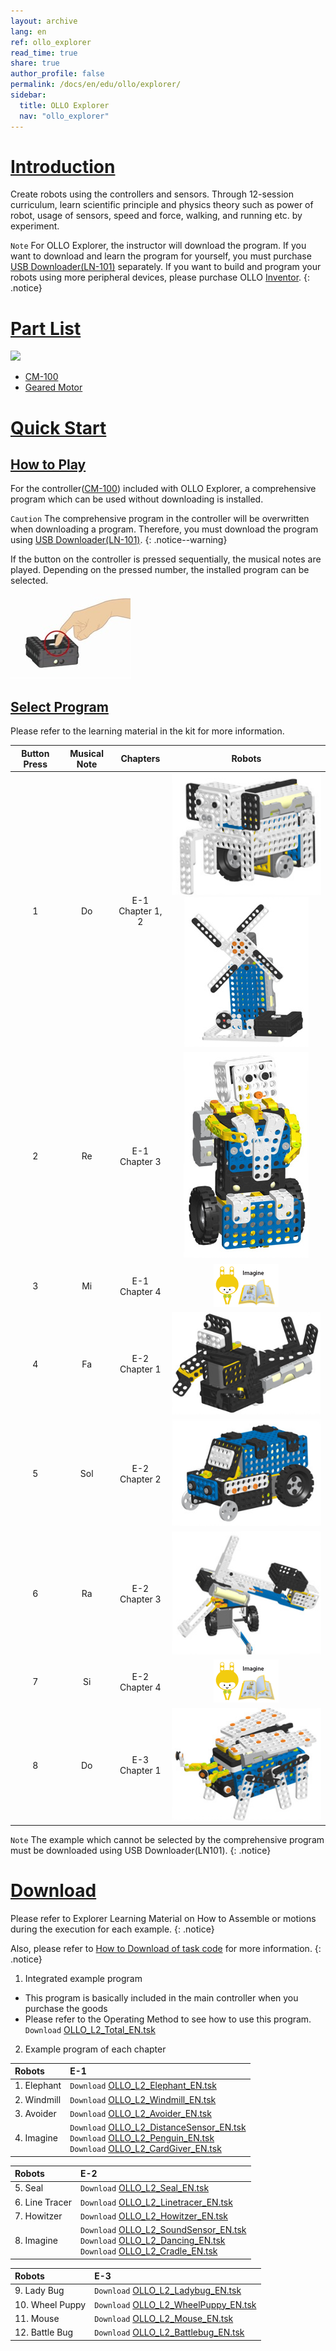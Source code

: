 ```yaml
---
layout: archive
lang: en
ref: ollo_explorer
read_time: true
share: true
author_profile: false
permalink: /docs/en/edu/ollo/explorer/
sidebar:
  title: OLLO Explorer
  nav: "ollo_explorer"
---
```


# [Introduction](#introduction)
Create robots using the controllers and sensors.
Through 12-session curriculum, learn scientific principle and physics theory such as power of robot, usage of sensors, speed and force, walking, and running etc. by experiment.

`Note` For OLLO Explorer, the instructor will download the program.  If you want to download and learn the program for yourself, you must purchase [USB Downloader(LN-101)] separately. If you want to build and program your robots using more peripheral devices, please purchase OLLO [Inventor].
{: .notice}

# [Part List](#part-list)

![][ollo_explore_partlist]

- [CM-100]
- [Geared Motor]

# [Quick Start](#quick-start)

## [How to Play](#how-to-play)

For the controller([CM-100]) included with OLLO Explorer, a comprehensive program which can be used without downloading is installed.

`Caution` The comprehensive program in the controller will be overwritten when downloading a program. Therefore, you must download the program using [USB Downloader(LN-101)].
{: .notice--warning}

If the button on the controller is pressed sequentially, the musical notes are played. Depending on the pressed number, the installed program can be selected.

![cm-100-operate][img_01]

## [Select Program](#select-program)
Please refer to the learning material in the kit for more information.

|Button Press|Musical Note|Chapters|Robots|
| :-----: | :-----: | :-----: | :-----: |
|1|Do|E-1<br>Chapter 1, 2|![img_02][img_02]![img_03][img_03]|
|2|Re|E-1<br>Chapter 3|![img_04][img_04]|
|3|Mi|E-1<br>Chapter 4|![img_05][img_05]|
|4|Fa|E-2<br>Chapter 1|![img_06][img_06]|
|5|Sol|E-2<br>Chapter 2|![img_07][img_07]|
|6|Ra|E-2<br>Chapter 3|![img_08][img_08]|
|7|Si|E-2<br>Chapter 4|![img_05][img_05]|
|8|Do|E-3<br>Chapter 1|![img_09][img_09]|

`Note` The example which cannot be selected by the comprehensive program must be downloaded using USB Downloader(LN101).
{: .notice}

# [Download](#download)

Please refer to Explorer Learning Material on How to Assemble or motions during the execution for each example.
{: .notice}

Also, please refer to [How to Download of task code] for more information.
{: .notice}

1. Integrated example program
  - This program is basically included in the main controller when you purchase the goods
  - Please refer to the Operating Method to see how to use this program.
  `Download` [OLLO_L2_Total_EN.tsk]

2. Example program of each chapter

|Robots|E-1|
| :----- | :----- |
|1. Elephant|`Download` [OLLO_L2_Elephant_EN.tsk]|
|2. Windmill|`Download` [OLLO_L2_Windmill_EN.tsk]|
|3. Avoider|`Download` [OLLO_L2_Avoider_EN.tsk]|
|4. Imagine|`Download` [OLLO_L2_DistanceSensor_EN.tsk]<br />`Download` [OLLO_L2_Penguin_EN.tsk]<br />`Download` [OLLO_L2_CardGiver_EN.tsk]|

|Robots|E-2|
| :----- | :----- |
|5. Seal|`Download` [OLLO_L2_Seal_EN.tsk]|
|6. Line Tracer|`Download` [OLLO_L2_Linetracer_EN.tsk]|
|7. Howitzer|`Download` [OLLO_L2_Howitzer_EN.tsk]|
|8. Imagine|`Download` [OLLO_L2_SoundSensor_EN.tsk]<br />`Download` [OLLO_L2_Dancing_EN.tsk]<br />`Download` [OLLO_L2_Cradle_EN.tsk]|

|Robots|E-3|
| :----- | :----- |
|9. Lady Bug|`Download` [OLLO_L2_Ladybug_EN.tsk]|
|10. Wheel Puppy|`Download` [OLLO_L2_WheelPuppy_EN.tsk]|
|11. Mouse|`Download` [OLLO_L2_Mouse_EN.tsk]|
|12. Battle Bug|`Download` [OLLO_L2_Battlebug_EN.tsk]|


[USB Downloader(LN-101)]: /docs/en/parts/interface/ln_101/
[Inventor]: /docs/en/edu/ollo/inventor/
[CM-100]: /docs/en/parts/controller/cm_100/
[Geared Motor]: /docs/en/parts/motor/geared_motor/
[How to Download of task code]: /docs/en/faq/download_task_code/
[ollo_explore_partlist]: /assets/images/edu/ollo/ollo_explorer_partlist.png
[img_01]: /assets/images/edu/ollo/ollo_lvl2_001.jpg
[img_02]: /assets/images/edu/ollo/ollo_lvl2_elephant.jpg
[img_03]: /assets/images/edu/ollo/ollo_lvl2_windmill.jpg
[img_04]: /assets/images/edu/ollo/ollo_lvl2_introduce_robot.jpg
[img_05]: /assets/images/edu/ollo/ollo_lvl2_imagine.png
[img_06]: /assets/images/edu/ollo/ollo_lvl2_seal.jpg
[img_07]: /assets/images/edu/ollo/ollo_lvl2_car.jpg
[img_08]: /assets/images/edu/ollo/ollo_lvl2_howitzer.jpg
[img_09]: /assets/images/edu/ollo/ollo_lvl2_ladybug.jpg

[OLLO_L2_Total_EN.tsk]: http://support.robotis.com/en/baggage_files/ollo/edu_2nd/ollo_l2_total_en.tsk
[OLLO_L2_Elephant_EN.tsk]: http://support.robotis.com/en/baggage_files/ollo/edu_2nd/ollo_l2_elephant_en.tsk
[OLLO_L2_Windmill_EN.tsk]: http://support.robotis.com/en/baggage_files/ollo/edu_2nd/ollo_l2_elephant_en.tsk
[OLLO_L2_Avoider_EN.tsk]:http://support.robotis.com/en/baggage_files/ollo/edu_2nd/ollo_l2_avoider_en.tsk
[OLLO_L2_DistanceSensor_EN.tsk]: http://support.robotis.com/en/baggage_files/ollo/edu_2nd/ollo_l2_distancesensor_en.tsk
[OLLO_L2_Penguin_EN.tsk]: http://support.robotis.com/en/baggage_files/ollo/edu_2nd/ollo_l2_penguin_en.tsk
[OLLO_L2_CardGiver_EN.tsk]: http://support.robotis.com/en/baggage_files/ollo/edu_2nd/ollo_l2_cardgiver_en.tsk
[OLLO_L2_Seal_EN.tsk]: http://support.robotis.com/en/baggage_files/ollo/edu_2nd/ollo_l2_seal_en.tsk
[OLLO_L2_Linetracer_EN.tsk]: http://support.robotis.com/en/baggage_files/ollo/edu_2nd/ollo_l2_linetracer_en.tsk
[OLLO_L2_Howitzer_EN.tsk]: http://support.robotis.com/en/baggage_files/ollo/edu_2nd/ollo_l2_howitzer_en.tsk
[OLLO_L2_SoundSensor_EN.tsk]: http://support.robotis.com/en/baggage_files/ollo/edu_2nd/ollo_l2_soundsensor_en.tsk
[OLLO_L2_Dancing_EN.tsk]: http://support.robotis.com/en/baggage_files/ollo/edu_2nd/ollo_l2_dancing_en.tsk
[OLLO_L2_Cradle_EN.tsk]: http://support.robotis.com/en/baggage_files/ollo/edu_2nd/ollo_l2_cradle_en.tsk
[OLLO_L2_Ladybug_EN.tsk]: http://support.robotis.com/en/baggage_files/ollo/edu_2nd/ollo_l2_ladybug_en.tsk
[OLLO_L2_WheelPuppy_EN.tsk]: http://support.robotis.com/en/baggage_files/ollo/edu_2nd/ollo_l2_wheelpuppy_en.tsk
[OLLO_L2_Mouse_EN.tsk]: http://support.robotis.com/en/baggage_files/ollo/edu_2nd/ollo_l2_mouse_en.tsk
[OLLO_L2_Battlebug_EN.tsk]: http://support.robotis.com/en/baggage_files/ollo/edu_2nd/ollo_l2_battlebug_en.tsk

